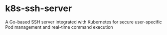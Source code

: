 # k8s-ssh-server
A Go-based SSH server integrated with Kubernetes for secure user-specific Pod management and real-time command execution
